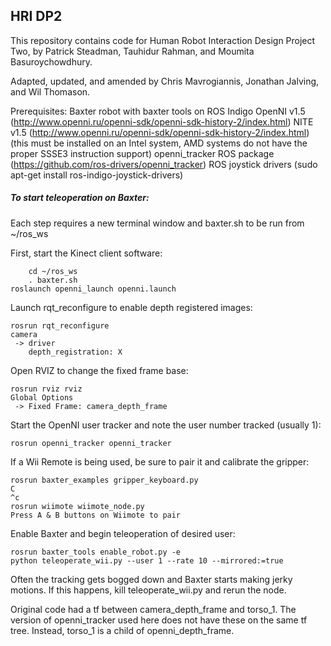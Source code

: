 ## HRI DP2

This repository contains code for Human Robot Interaction Design Project Two, 
by Patrick Steadman, Tauhidur Rahman, and  Moumita Basuroychowdhury.

Adapted, updated, and amended by Chris Mavrogiannis, Jonathan Jalving, and Wil Thomason.

Prerequisites:
	Baxter robot with baxter tools on ROS Indigo
	OpenNI v1.5 (http://www.openni.ru/openni-sdk/openni-sdk-history-2/index.html)
	NITE v1.5 (http://www.openni.ru/openni-sdk/openni-sdk-history-2/index.html)
		(this must be installed on an Intel system, AMD systems do not have the proper SSSE3 instruction support)
	openni_tracker ROS package (https://github.com/ros-drivers/openni_tracker)
	ROS joystick drivers (sudo apt-get install ros-indigo-joystick-drivers)

##### To start teleoperation on Baxter:
Each step requires a new terminal window and baxter.sh to be run from ~/ros_ws

First, start the Kinect client software:

        cd ~/ros_ws
        . baxter.sh
	roslaunch openni_launch openni.launch

Launch rqt_reconfigure to enable depth registered images:

	rosrun rqt_reconfigure
	camera
	 -> driver
	    depth_registration: X

Open RVIZ to change the fixed frame base:

	rosrun rviz rviz
	Global Options
	 -> Fixed Frame: camera_depth_frame

Start the OpenNI user tracker and note the user number tracked (usually 1):

	rosrun openni_tracker openni_tracker

If a Wii Remote is being used, be sure to pair it and calibrate the gripper:

	rosrun baxter_examples gripper_keyboard.py
	C
	^c
	rosrun wiimote wiimote_node.py
	Press A & B buttons on Wiimote to pair

Enable Baxter and begin teleoperation of desired user:

	rosrun baxter_tools enable_robot.py -e
	python teleoperate_wii.py --user 1 --rate 10 --mirrored:=true

Often the tracking gets bogged down and Baxter starts making jerky motions. If this happens, kill teleoperate_wii.py and rerun the node.

Original code had a tf between camera_depth_frame and torso_1. The version of openni_tracker used here does not have these on the same tf tree.
Instead, torso_1 is a child of openni_depth_frame.
